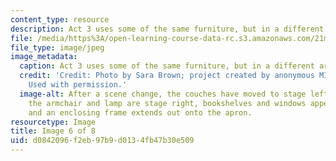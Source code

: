 ```yaml
---
content_type: resource
description: Act 3 uses some of the same furniture, but in a different arrangement.
file: /media/https%3A/open-learning-course-data-rc.s3.amazonaws.com/21m-611-foundations-of-theater-practice-fall-2009/d0842096f2eb97b9d0134fb47b30e509_IMG_0584.jpg
file_type: image/jpeg
image_metadata:
  caption: Act 3 uses some of the same furniture, but in a different arrangement.
  credit: 'Credit: Photo by Sara Brown; project created by anonymous MIT students.
    Used with permission.'
  image-alt: After a scene change, the couches have moved to stage left and center,
    the armchair and lamp are stage right, bookshelves and windows appear on the backdrop,
    and an enclosing frame extends out onto the apron.
resourcetype: Image
title: Image 6 of 8
uid: d0842096-f2eb-97b9-d013-4fb47b30e509
---
```

